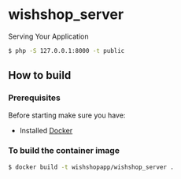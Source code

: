 # wishshop_server

Serving Your Application

```bash
$ php -S 127.0.0.1:8000 -t public
```

## How to build

### Prerequisites

Before starting make sure you have:

- Installed [Docker](https://docker.com)

### To build the container image

```bash
$ docker build -t wishshopapp/wishshop_server .
```
